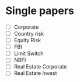 # Single papers
- [ ] Corporate
- [ ] Country risk
- [ ] Equity Risk
- [ ] FBI
- [ ] Limit Switch
- [ ] NBFI
- [ ] Real Estate Corporate
- [ ] Real Estate Invest